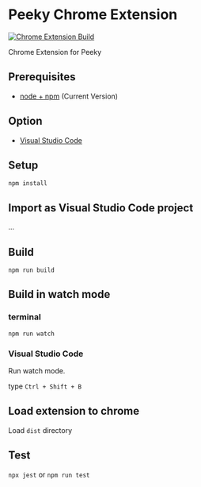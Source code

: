 # Peeky Chrome Extension

[![Chrome Extension Build](https://github.com/ErikDombi/Peeky/actions/workflows/chrome-extension-build.yml/badge.svg)](https://github.com/ErikDombi/Peeky/actions/workflows/chrome-extension-build.yml)

Chrome Extension for Peeky

## Prerequisites

* [node + npm](https://nodejs.org/) (Current Version)

## Option

* [Visual Studio Code](https://code.visualstudio.com/)

## Setup

```
npm install
```

## Import as Visual Studio Code project

...

## Build

```
npm run build
```

## Build in watch mode

### terminal

```
npm run watch
```

### Visual Studio Code

Run watch mode.

type `Ctrl + Shift + B`

## Load extension to chrome

Load `dist` directory

## Test
`npx jest` or `npm run test`
